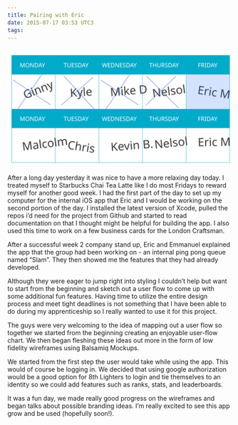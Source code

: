 ```yaml
---
title: Pairing with Eric
date: 2015-07-17 03:53 UTC3
tags:
---
```


![Pairing Calendar](/images/Tour_calendar_day5.svg)

After a long day yesterday it was nice to have a more relaxing day today. I treated myself to Starbucks Chai Tea Latte like I do most Fridays to reward myself for another good week. I had the first part of the day to set up my computer for the internal iOS app that Eric and I would be working on the second portion of the day. I installed the latest version of Xcode, pulled the repos i’d need for the project from Github and started to read documentation on that I thought might be helpful for building the app. I also used this time to work on a few business cards for the London Craftsman.

After a successful week 2 company stand up, Eric and Emmanuel explained the app that the group had been working on - an internal ping pong queue named “Slam”. They then showed me the features that they had already developed.

Although they were eager to jump right into styling I couldn’t help but want to start from the beginning and sketch out a user flow to come up with some additional fun features. Having time to utilize the entire design process and meet tight deadlines is not something that I have been able to do during my apprenticeship so I really wanted to use it for this project.

The guys were very welcoming to the idea of mapping out a user flow so together we started from the beginning creating an enjoyable user-flow chart. We then began fleshing these ideas out more in the form of low fidelity wireframes using Balsamiq Mockups.

We started from the first step the user would take while using the app. This would of course be logging in. We decided that using google authorization would be a good option for 8th Lighters to login and tie themselves to an identity so we could add features such as ranks, stats, and leaderboards.

It was a fun day, we made really good progress on the wireframes and began talks about possible branding ideas. I’m really excited to see this app grow and be used (hopefully soon!).